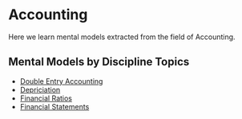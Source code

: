 # Accounting

Here we learn mental models extracted from the field of Accounting. 

## Mental Models by Discipline Topics

- [Double Entry Accounting](https://github.com/WiseCharlie/mental-models/tree/master/01-accounting/01-double-entry-accounting)
- [Depriciation](https://github.com/WiseCharlie/mental-models/tree/master/01-accounting/02-depriciation)
- [Financial Ratios](https://github.com/WiseCharlie/mental-models/tree/master/01-accounting/03-financial-ratios)
- [Financial Statements](https://github.com/WiseCharlie/mental-models/tree/master/01-accounting/04-financial-statements)